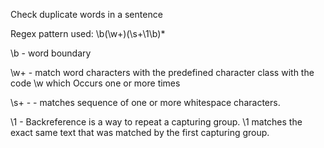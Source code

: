 Check duplicate words in a sentence

Regex pattern used: \\b(\\w+)(\\s+\\1\\b)*

\\b - word boundary

\\w+ - match word characters with the predefined character class with the code \w which Occurs one or more times

\\s+ - - matches sequence of one or more whitespace characters.

\\1 -   Backreference is a way to repeat a capturing group. \1 matches the exact same text that was matched by the first capturing group.


